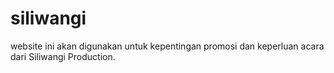 # siliwangi
website ini akan digunakan untuk kepentingan promosi dan keperluan acara dari Siliwangi Production.

